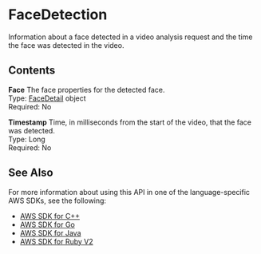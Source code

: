 # FaceDetection<a name="API_FaceDetection"></a>

Information about a face detected in a video analysis request and the time the face was detected in the video\. 

## Contents<a name="API_FaceDetection_Contents"></a>

 **Face**   <a name="rekognition-Type-FaceDetection-Face"></a>
The face properties for the detected face\.  
Type: [FaceDetail](API_FaceDetail.md) object  
Required: No

 **Timestamp**   <a name="rekognition-Type-FaceDetection-Timestamp"></a>
Time, in milliseconds from the start of the video, that the face was detected\.  
Type: Long  
Required: No

## See Also<a name="API_FaceDetection_SeeAlso"></a>

For more information about using this API in one of the language\-specific AWS SDKs, see the following:
+  [AWS SDK for C\+\+](https://docs.aws.amazon.com/goto/SdkForCpp/rekognition-2016-06-27/FaceDetection) 
+  [AWS SDK for Go](https://docs.aws.amazon.com/goto/SdkForGoV1/rekognition-2016-06-27/FaceDetection) 
+  [AWS SDK for Java](https://docs.aws.amazon.com/goto/SdkForJava/rekognition-2016-06-27/FaceDetection) 
+  [AWS SDK for Ruby V2](https://docs.aws.amazon.com/goto/SdkForRubyV2/rekognition-2016-06-27/FaceDetection) 